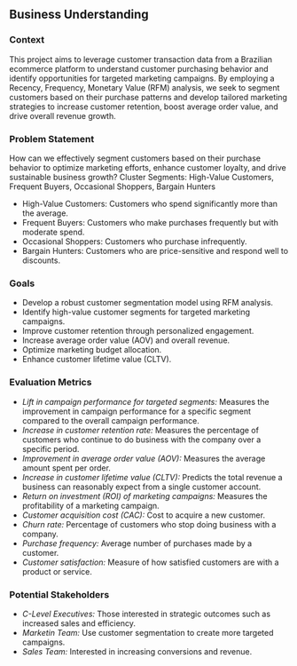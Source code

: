 ## Business Understanding

### Context
This project aims to leverage customer transaction data from a Brazilian ecommerce platform to understand customer purchasing behavior and identify opportunities for targeted marketing campaigns. By employing a Recency, Frequency, Monetary Value (RFM) analysis, we seek to segment customers based on their purchase patterns and develop tailored marketing strategies to increase customer retention, boost average order value, and drive overall revenue growth. 

### Problem Statement
How can we effectively segment customers based on their purchase behavior to optimize marketing efforts, enhance customer loyalty, and drive sustainable business growth?
Cluster Segments: High-Value Customers, Frequent Buyers, Occasional Shoppers, Bargain Hunters
- High-Value Customers: Customers who spend significantly more than the average.
- Frequent Buyers: Customers who make purchases frequently but with moderate spend.
- Occasional Shoppers: Customers who purchase infrequently.
- Bargain Hunters: Customers who are price-sensitive and respond well to discounts.

### Goals
* Develop a robust customer segmentation model using RFM analysis.
* Identify high-value customer segments for targeted marketing campaigns.
* Improve customer retention through personalized engagement.
* Increase average order value (AOV) and overall revenue.
* Optimize marketing budget allocation.
* Enhance customer lifetime value (CLTV).

### Evaluation Metrics
* *Lift in campaign performance for targeted segments:* Measures the improvement in campaign performance for a specific segment compared to the overall campaign performance.
* *Increase in customer retention rate:* Measures the percentage of customers who continue to do business with the company over a specific period.
* *Improvement in average order value (AOV):* Measures the average amount spent per order.
* *Increase in customer lifetime value (CLTV):* Predicts the total revenue a business can reasonably expect from a single customer account.
* *Return on investment (ROI) of marketing campaigns:* Measures the profitability of a marketing campaign.
* *Customer acquisition cost (CAC):* Cost to acquire a new customer.
* *Churn rate:* Percentage of customers who stop doing business with a company.
* *Purchase frequency:* Average number of purchases made by a customer.
* *Customer satisfaction:* Measure of how satisfied customers are with a product or service.

### Potential Stakeholders
* *C-Level Executives:* Those interested in strategic outcomes such as increased sales and efficiency.
* *Marketin Team:* Use customer segmentation to create more targeted campaigns.
* *Sales Team:* Interested in increasing conversions and revenue.
